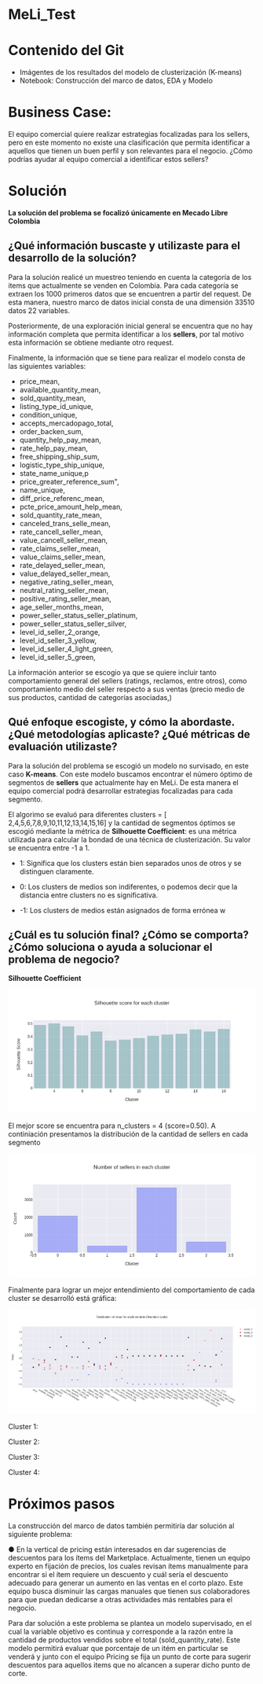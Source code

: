 # MeLi_Test

# **Contenido del Git**

* Imágentes de los resultados del modelo de clusterización (K-means)
* Notebook: Construcción del marco de datos, EDA y Modelo

# **Business Case**:
El equipo comercial quiere realizar estrategias focalizadas para los sellers, pero en
este momento no existe una clasificación que permita identificar a aquellos que tienen
un buen perfil y son relevantes para el negocio. ¿Cómo podrías ayudar al equipo
comercial a identificar estos sellers?

# **Solución**

**La solución del problema se focalizó únicamente en Mecado Libre Colombia**

## **¿Qué información buscaste y utilizaste para el desarrollo de la solución?**

Para la solución realicé un muestreo teniendo en cuenta la categoría de los items que actualmente se venden en Colombia. Para cada categoría se extraen los 1000 primeros datos que se encuentren a partir del request. De esta manera, nuestro marco de datos inicial consta de una dimensión 33510 datos 22 variables.

Posteriormente, de una exploración inicial general se encuentra que no hay información completa que permita identificar a los **sellers**, por tal motivo esta información se obtiene mediante otro request.

Finalmente, la información que se tiene para realizar el modelo consta de las siguientes variables:

* price_mean, 
* available_quantity_mean, 
* sold_quantity_mean,  
* listing_type_id_unique,
* condition_unique, 
* accepts_mercadopago_total, 
* order_backen_sum,
* quantity_help_pay_mean,
* rate_help_pay_mean,
* free_shipping_ship_sum, 
* logistic_type_ship_unique,  
* state_name_unique,p
* price_greater_reference_sum",
* name_unique, 
* diff_price_referenc_mean,
* pcte_price_amount_help_mean,
* sold_quantity_rate_mean,
* canceled_trans_selle_mean,	
* rate_cancell_seller_mean,	
* value_cancell_seller_mean,
* rate_claims_seller_mean,
* value_claims_seller_mean,	
* rate_delayed_seller_mean,
* value_delayed_seller_mean,	
* negative_rating_seller_mean,
* neutral_rating_seller_mean,
* positive_rating_seller_mean,	
* age_seller_months_mean,
* power_seller_status_seller_platinum,	
* power_seller_status_seller_silver,
* level_id_seller_2_orange,
* level_id_seller_3_yellow,
* level_id_seller_4_light_green,
* level_id_seller_5_green,

La información anterior se escogio ya que se quiere incluir tanto comportamiento general del sellers (ratings, reclamos, entre otros), como comportamiento medio del seller respecto a sus ventas (precio medio de sus productos, cantidad de categorías asociadas,)

## **Qué enfoque escogiste, y cómo la abordaste. ¿Qué metodologías aplicaste? ¿Qué métricas de evaluación utilizaste?**

Para la solución del problema se escogió un modelo no survisado, en este caso **K-means**. Con este modelo buscamos encontrar el número óptimo de segmentos de **sellers** que actualmente hay en MeLi. De esta manera el equipo comercial podrá desarrollar estrategias focalizadas para cada segmento.

El algorimo se evaluó para diferentes clusters = [ 2,4,5,6,7,8,9,10,11,12,13,14,15,16] y la cantidad de segmentos óptimos se escogió mediante la métrica de **Silhouette Coefficient**:  es una métrica utilizada para calcular la bondad de una técnica de clusterización. Su valor se encuentra entre -1 a 1.

* 1: Significa que los clusters están bien separados unos de otros y se distinguen claramente.

* 0: Los clusters de medios son indiferentes, o podemos decir que la distancia entre clusters no es significativa.

* -1: Los clusters de medios están asignados de forma errónea w

## **¿Cuál es tu solución final? ¿Cómo se comporta? ¿Cómo soluciona o ayuda a solucionar el problema de negocio?**

**Silhouette Coefficient**



![plot](./cluster_score.png)

El mejor score se encuentra para n_clusters = 4 (score=0.50). A continiación presentamos la distribución de la cantidad de sellers en cada segmento

![plot](./number_sellers_each_cluster.png)

Finalmente para lograr un mejor entendimiento del comportamiento de cada cluster se desarrolló está gráfica:

![plot](./id_behavior_of_each_cluster.png)

Cluster 1:

Cluster 2:

Cluster 3:

Cluster 4:

# **Próximos pasos**

La construcción del marco de datos también permitiría dar solución al siguiente problema:

● En la vertical de pricing están interesados en dar sugerencias de descuentos para los
ítems del Marketplace. Actualmente, tienen un equipo experto en fijación de precios,
los cuales revisan ítems manualmente para encontrar si el ítem requiere un descuento
y cuál sería el descuento adecuado para generar un aumento en las ventas en el
corto plazo. Este equipo busca disminuir las cargas manuales que tienen sus
colaboradores para que puedan dedicarse a otras actividades más rentables para el
negocio.

Para dar solución a este problema se plantea un modelo supervisado, en el cual la variable objetivo es continua y corresponde a la razón entre la cantidad de productos vendidos sobre el total (sold_quantity_rate). Este modelo permitirá evaluar que porcentaje de un itém en particular se venderá y junto con el equipo Pricing se fija un punto de corte para sugerir descuentos para aquellos items que no alcancen a superar dicho punto de corte.
